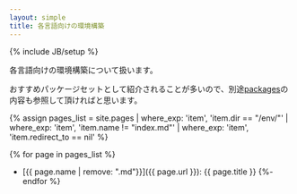```yaml
---
layout: simple
title: 各言語向けの環境構築
---
```

{% include JB/setup %}

各言語向けの環境構築について扱います。

おすすめパッケージセットとして紹介されることが多いので、別途[packages](/packages)の内容も参照して頂ければと思います。

{% assign pages_list
     = site.pages
        | where_exp: 'item', 'item.dir == "/env/"'
        | where_exp: 'item', 'item.name != "index.md"'
        | where_exp: 'item', 'item.redirect_to == nil' %}

{% for page in pages_list %}
* [{{ page.name | remove: ".md"}}]({{ page.url }}): {{ page.title }}
{%- endfor %}
